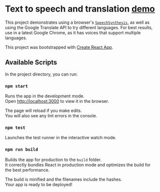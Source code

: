 # Text to speech and translation [demo](https://travelingtechguy.github.io/speech/)

This project demonstrates using a browser's [`SpeechSynthesis`](https://developer.mozilla.org/en-US/docs/Web/API/SpeechSynthesis), as well as using the Google Translate API to try different languages. For best results, use in a latest Google Chrome, as it has voices that support multiple languages.

This project was bootstrapped with [Create React App](https://github.com/facebookincubator/create-react-app).

## Available Scripts

In the project directory, you can run:

### `npm start`

Runs the app in the development mode.<br>
Open [http://localhost:3000](http://localhost:3000) to view it in the browser.

The page will reload if you make edits.<br>
You will also see any lint errors in the console.

### `npm test`

Launches the test runner in the interactive watch mode.<br>

### `npm run build`

Builds the app for production to the `build` folder.<br>
It correctly bundles React in production mode and optimizes the build for the best performance.

The build is minified and the filenames include the hashes.<br>
Your app is ready to be deployed!
